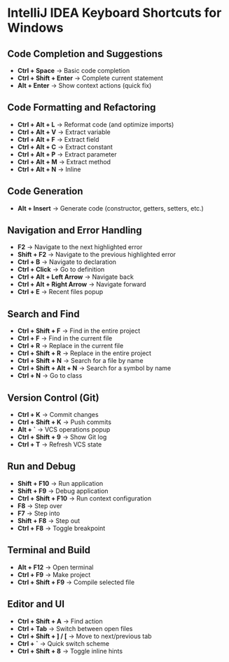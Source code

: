 # IntelliJ IDEA Keyboard Shortcuts for Windows

## **Code Completion and Suggestions**
- **Ctrl + Space** → Basic code completion
- **Ctrl + Shift + Enter** → Complete current statement
- **Alt + Enter** → Show context actions (quick fix)

## **Code Formatting and Refactoring**
- **Ctrl + Alt + L** → Reformat code (and optimize imports)
- **Ctrl + Alt + V** → Extract variable
- **Ctrl + Alt + F** → Extract field
- **Ctrl + Alt + C** → Extract constant
- **Ctrl + Alt + P** → Extract parameter
- **Ctrl + Alt + M** → Extract method
- **Ctrl + Alt + N** → Inline

## **Code Generation**
- **Alt + Insert** → Generate code (constructor, getters, setters, etc.)

## **Navigation and Error Handling**
- **F2** → Navigate to the next highlighted error
- **Shift + F2** → Navigate to the previous highlighted error
- **Ctrl + B** → Navigate to declaration
- **Ctrl + Click** → Go to definition
- **Ctrl + Alt + Left Arrow** → Navigate back
- **Ctrl + Alt + Right Arrow** → Navigate forward
- **Ctrl + E** → Recent files popup

## **Search and Find**
- **Ctrl + Shift + F** → Find in the entire project
- **Ctrl + F** → Find in the current file
- **Ctrl + R** → Replace in the current file
- **Ctrl + Shift + R** → Replace in the entire project
- **Ctrl + Shift + N** → Search for a file by name
- **Ctrl + Shift + Alt + N** → Search for a symbol by name
- **Ctrl + N** → Go to class

## **Version Control (Git)**
- **Ctrl + K** → Commit changes
- **Ctrl + Shift + K** → Push commits
- **Alt + `** → VCS operations popup
- **Ctrl + Shift + 9** → Show Git log
- **Ctrl + T** → Refresh VCS state

## **Run and Debug**
- **Shift + F10** → Run application
- **Shift + F9** → Debug application
- **Ctrl + Shift + F10** → Run context configuration
- **F8** → Step over
- **F7** → Step into
- **Shift + F8** → Step out
- **Ctrl + F8** → Toggle breakpoint

## **Terminal and Build**
- **Alt + F12** → Open terminal
- **Ctrl + F9** → Make project
- **Ctrl + Shift + F9** → Compile selected file

## **Editor and UI**
- **Ctrl + Shift + A** → Find action
- **Ctrl + Tab** → Switch between open files
- **Ctrl + Shift + ] / [** → Move to next/previous tab
- **Ctrl + `** → Quick switch scheme
- **Ctrl + Shift + 8** → Toggle inline hints

